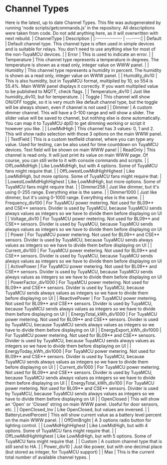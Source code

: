 # Channel Types
Here is the latest, up to date Channel Types.
This file was autogenerated by running 'node scripts/getcommands.js' in the repository.
All descriptions were taken from code.
Do not add anything here, as it will overwritten with next rebuild.
| ChannelType     |  Description  |
|:------------- | -------:|
| Default |  Default channel type. This channel type is often used in simple devices and is suitable for relays. You don't need to use anything else for most of the non-TuyaMCU devices. |
| Error |  This is used to indicate an error. |
| Temperature |  This channel type represents a temperature in degrees. The temperature is shown as a read only, integer value on WWW panel. |
| Humidity |  This channel type represents a humidity in percent. The humidity is shown as a read only, integer value on WWW panel. |
| Humidity_div10 |  This is also humidity, but in TuyaMCU format, multiplied by 10, so 554 is 55.4%. Main WWW panel displays it correctly. If you want multiplied value to be published to MQTT, check flags. |
| Temperature_div10 |  Just like humidity_div10, but for temperature. |
| Toggle |  This channel will show ON/OFF toggle, so it is very much like default channel type, but the toggle will be always shown, even if channel is not used |
| Dimmer |  A custom dimmer channel. This will have a 0-100 range and will show a slider. The slider value will be saved to channel, but nothing else is done automatically. You can map it to TuyaMCU dpID to get dimming working or script it however you like. |
| LowMidHigh |  This channel has 3 values: 0, 1 and 2. This will show radio selection with those 3 options on the main WWW panel. |
| TextField |  This is a custom textfield channel, where you can type any value. Used for testing, can be also used for time countdown on TuyaMCU devices. Text field will be shown on main WWW panel |
| ReadOnly |  This channel is read only. It will just print its value on main WWW page. Of course, you can still write to it with console commands and scripts. |
| OffLowMidHigh |  Like LowMidHigh, but with 4 options. Some of TuyaMCU fans might require that. |
| OffLowestLowMidHighHighest |  Like LowMidHigh, but more options. Some of TuyaMCU fans might require that. |
| LowestLowMidHighHighest |  Like LowMidHigh, but more options. Some of TuyaMCU fans might require that. |
| Dimmer256 |  Just like dimmer, but it's using 0-255 range. Everything else is the same. |
| Dimmer1000 |  Just like dimmer, but it's using 0-1000 range. Everything else is the same. |
| Frequency_div100 |  For TuyaMCU power metering. Not used for BL09** and CSE** sensors. Divider is used by TuyaMCU, because TuyaMCU sends always values as integers so we have to divide them before displaying on UI |
| Voltage_div10 |  For TuyaMCU power metering. Not used for BL09** and CSE** sensors. Divider is used by TuyaMCU, because TuyaMCU sends always values as integers so we have to divide them before displaying on UI |
| Power |  For TuyaMCU power metering. Not used for BL09** and CSE** sensors. Divider is used by TuyaMCU, because TuyaMCU sends always values as integers so we have to divide them before displaying on UI |
| Current_div100 |  For TuyaMCU power metering. Not used for BL09** and CSE** sensors. Divider is used by TuyaMCU, because TuyaMCU sends always values as integers so we have to divide them before displaying on UI |
| ActivePower |  For TuyaMCU power metering. Not used for BL09** and CSE** sensors. Divider is used by TuyaMCU, because TuyaMCU sends always values as integers so we have to divide them before displaying on UI |
| PowerFactor_div1000 |  For TuyaMCU power metering. Not used for BL09** and CSE** sensors. Divider is used by TuyaMCU, because TuyaMCU sends always values as integers so we have to divide them before displaying on UI |
| ReactivePower |  For TuyaMCU power metering. Not used for BL09** and CSE** sensors. Divider is used by TuyaMCU, because TuyaMCU sends always values as integers so we have to divide them before displaying on UI |
| EnergyTotal_kWh_div1000 |  For TuyaMCU power metering. Not used for BL09** and CSE** sensors. Divider is used by TuyaMCU, because TuyaMCU sends always values as integers so we have to divide them before displaying on UI |
| EnergyExport_kWh_div1000 |  For TuyaMCU power metering. Not used for BL09** and CSE** sensors. Divider is used by TuyaMCU, because TuyaMCU sends always values as integers so we have to divide them before displaying on UI |
| EnergyToday_kWh_div1000 |  For TuyaMCU power metering. Not used for BL09** and CSE** sensors. Divider is used by TuyaMCU, because TuyaMCU sends always values as integers so we have to divide them before displaying on UI |
| Current_div1000 |  For TuyaMCU power metering. Not used for BL09** and CSE** sensors. Divider is used by TuyaMCU, because TuyaMCU sends always values as integers so we have to divide them before displaying on UI |
| EnergyTotal_kWh_div100 |  For TuyaMCU power metering. Not used for BL09** and CSE** sensors. Divider is used by TuyaMCU, because TuyaMCU sends always values as integers so we have to divide them before displaying on UI |
| OpenClosed |  This will show an 'Open' or 'Closed' string on main WWW panel. Useful for door sensors, etc. |
| OpenClosed_Inv |  Like OpenClosed, but values are inversed. |
| BatteryLevelPercent |  This will show current value as a battery level percent on the main WWW panel. |
| OffDimBright |  A 3 options radio button for lighting control. |
| LowMidHighHighest |  Like LowMidHigh, but with 4 options. Some of TuyaMCU fans might require that. |
| OffLowMidHighHighest |  Like LowMidHigh, but with 5 options. Some of TuyaMCU fans might require that. |
| Custom |  A custom channel type that is still send to HA. |
| Power_div10 |  Just like power, but with one decimal place (but stored as integer, for TuyaMCU support) |
| Max |  This is the current total number of available channel types. |
